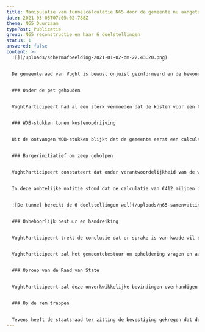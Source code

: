 ```yaml
---
title: Manipulatie van tunnelcalculatie N65 door de gemeente nu aangetoond
date: 2021-03-05T07:05:02.788Z
theme: N65 Duurzaam
typePost: Publicatie
group: N65 reconstructie en haar 6 doelstellingen
status: 1
answered: false
content: >-
  ![](/uploads/schermafbeelding-2021-01-02-om-22.43.20.png)


  De gemeenteraad van Vught is bewust onjuist geïnformeerd en de bewoners van Vught zijn misleid. Tot die conclusie komt VughtParticipeert na lezing van de gemeentelijke stukken die boven tafel gekomen zijn na een WOB-procedure. “Als je de ambtelijke stukken onder ogen krijgt is het in één oogopslag duidelijk dat de feiten opzettelijk verdraaid zijn. Verbijsterend dat dit gebeurt in ons land.” 


  ### Onder de pet gehouden


  VughtParticipeert had al een sterk vermoeden dat de kosten voor een tunnel in Vught onnodig hoog waren begroot. Deze kostencalculatie van €412 miljoen lag ver boven het beschikbare budget. Vorig najaar heeft Vught Participeert moeite gedaan om de berekeningen van dit bedrag boven tafel te krijgen. “Wij hebben vele brieven gestuurd. De gemeente deed echter alles eraan in hun antwoorden de feiten met opzichtig gedraai te maskeren.” Vandaar dat VughtParticipeert genoodzaakt was om met een WOB-verzoek (Wet Openbaarheid Bestuur) alle documentatie over de kostencalculatie overhandigd te krijgen. 


  ### WOB-stukken tonen kostenopdrijving


  Uit de ontvangen WOB-stukken blijkt dat de gemeente eerst een calculatie heeft laten maken voor een eenvoudige tunnelbuis voor de N65 met twee rijstroken per richting, zoals het uitgangspunt van VughtParticipeert was. Uit deze begroting blijkt dat een N65 tunnel met wat passen en meten zeker realistisch is. Vermoedelijk kwam deze boodschap ambtelijk of politiek niet goed uit. Vandaar dat een week later opeens nog een opdracht gegeven werd voor een tweede calculatie waarbij onnodig dure extra aansluitingen in de tunnel gemaakt werden. “Daarmee begonnen de kosten de pan uit te rijzen. En dat niet alleen, diverse kostenposten werden aan de calculatie toegevoegd onder benamingen als onvoorzien, objectrisico, risicoreservering, object overstijgend risico en scheefte investeringskosten, oplopend tot ruim 40 % van de werkelijke bouwkosten.” De kosten stegen daarmee tot €412 miljoen, dat ver boven het budget lag.  


  ### Burgerinitiatief om zeep geholpen


  VughtParticipeert constateert dat onder verantwoordelijkheid van de wethouder moedwillig het burgerinitiatief voor de N65 tunnel is getorpedeerd en daarmee een duurzame oplossing in Vught om zeep is geholpen. Dat is niet het enige kwaad, want ook de gemeenteraad is zo goed als zeker bewust onjuist geïnformeerd. Vorig voorjaar kreeg de gemeenteraad duidelijk te horen dat de kostencalculatie van €412 miljoen zou gaan om een eenvoudige tunnel. Deze notitie werd verzonden vlak voor het gemeenteraadszitting op 14 mei 2020, waarbij de gemeenteraad min of meer voor een voldongen feit werd gesteld. 


  In deze ambtelijke notitie stond dat de calculatie van €412 miljoen om een eenvoudige tunnel zou gaan met vier rijstroken voorzien van een bij dit verhaal passende tekening. “Dit verhaal is echter strijdig met de werkelijke kostencalculatie zoals blijkt uit de WOB-stukken. De dure calculatie betreft een geheel andere tunnel met vier extra aansluitingen. Deze complexe tunnel moet 6 tot 8 rijstroken tellen over de hele lengte van de tunnelbuis.” Het Bouwbesluit verplicht namelijk tot dit aantal rijstroken bij extra aansluitingen in een tunnel. Anders dan in een tunnel voor uitsluitend doorgaand verkeer, waarbij volstaan kan worden met vier rijstroken. Deze laatste tunnel had VughtParticipeert voor ogen.


  ![De tunnel bereikt de 6 doelstellingen wel](/uploads/n65-samenvatting-2.png "Doelstellingen N65")


  ### Onbehoorlijk bestuur en handreiking


  VughtParticipeert trekt de conclusie dat er sprake is van kwade wil en onbehoorlijk bestuur, en dat een eenvoudige N65 tunnel wel degelijk een realistische optie is. Met de WOB-stukken in de hand wordt dit feit eindelijk bevestigd. 


  VughtParticipeert zal het gemeentebestuur om opheldering vragen en aandringen op een hernieuwd onderzoek naar een tunnel. De gemeente kan daarbij gebruik maken van het voorwerk dat door VughtParticipeert is gedaan in samenwerking met Stichting Comité N65.


  ### Oproep van de Raad van State


  VughtParticipeert zal deze onverkwikkelijke bevindingen overhandigen aan de Raad van State, waar nu al ruim dertig beroepsschriften liggen, o.a. over onbehoorlijk bestuur. Op de zitting op 2 maart gaf de staatsraad aan dat het de gemeenteraad volledig vrij staat haar plannen te heroverwegen in overleg met de bewoners. Het is onjuist te veronderstellen, zo benadrukte de staatsraad, dat de gemeente daarmee moet wachten totdat de Raad van State haar uitspraak heeft gedaan. VughtParticipeert gaat ervan uit dat de oproep van de staatsraad niet aan dovemansoren besteed is en is bereid haar bijdrage te leveren om te komen tot een duurzame oplossing die aan alle doelen realiseert. Ter vergelijking:


  ### Op de rem trappen


  Tevens heeft de staatsraad ter zitting de bevestiging gekregen dat de gemeente de schop nog niet de grond in laat gaan totdat de Raad van State, vermoedelijk eind dit jaar, een besluit heeft genomen. VughtParticipeert wijst wél op het risico dat er al over enkele maanden een aannemer geselecteerd is waar de gemeente niet meer vanaf kan. Dus er moet nu echt op de rem worden getrapt om dit onzalige plan te stoppen. De bewoners van Vught en Helvoirt hebben recht op een duurzame toekomstvaste N65 tunnel.
---
```

